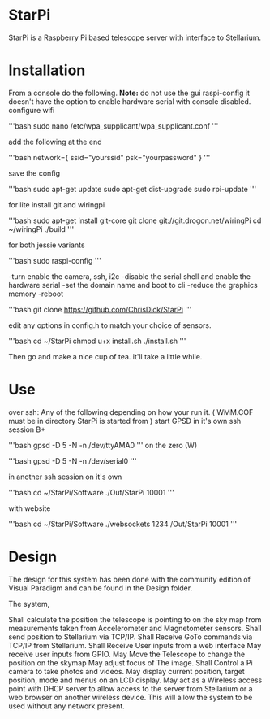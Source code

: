 # StarPi
StarPi is a Raspberry Pi based telescope server with interface to Stellarium.

# Installation

 From a console do the following. 
 **Note:** do not use the gui raspi-config it doesn't have the option to enable hardware serial with console disabled.
 configure wifi

 '''bash
sudo nano /etc/wpa_supplicant/wpa_supplicant.conf
'''

 add the following at the end

 '''bash
network={
      ssid="yourssid"
      psk="yourpassword"
}
'''

 save the config 

 '''bash
sudo apt-get update
sudo apt-get dist-upgrade
sudo rpi-update
'''

 for lite install git and wiringpi

 '''bash
sudo apt-get install git-core
git clone git://git.drogon.net/wiringPi
cd ~/wiringPi
./build
'''

 for both jessie variants

 '''bash
sudo raspi-config 
'''

-turn enable the camera, ssh, i2c 
-disable the serial shell and enable the hardware serial
-set the domain name and boot to cli
-reduce the graphics memory
-reboot

'''bash
git clone https://github.com/ChrisDick/StarPi
'''

 edit any options in config.h to match your choice of sensors.

'''bash
cd ~/StarPi
chmod u+x install.sh
./install.sh
'''

Then go and make a nice cup of tea. it'll take a little while.

# Use
over ssh: 
Any of the following depending on how your run it. ( WMM.COF must be in directory StarPi is started from )
start GPSD in it's own ssh session
B+

'''bash
gpsd -D 5 -N -n /dev/ttyAMA0
'''
on the zero (W)

'''bash
gpsd -D 5 -N -n /dev/serial0 
'''

in another ssh session
on it's own 

'''bash
cd ~/StarPi/Software
./Out/StarPi 10001
'''

with website

'''bash
cd ~/StarPi/Software
./websockets 1234 /Out/StarPi 10001
'''
 
# Design

The design for this system has been done with the community edition of Visual Paradigm and can be found in the Design folder.

The system,

Shall calculate the position the telescope is pointing to on the sky map from measurements taken from Accelerometer and Magnetometer sensors.
Shall send position to Stellarium via TCP/IP.
Shall Receive GoTo commands via TCP/IP from Stellarium.
Shall Receive User inputs from a web interface
May receive user inputs from GPIO.
May Move the Telescope to change the position on the skymap
May adjust focus of The image.
Shall Control a Pi camera to take photos and videos.
May display current position, target position, mode and menus on an LCD display.
May act as a Wireless access point with DHCP server to allow access to the server from Stellarium or a web browser on another wireless device. This will allow the system to be used without any network present.

